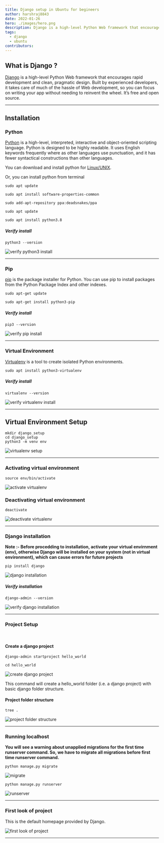```yaml
---
title: Django setup in Ubuntu for begineers
author: harshraj8843
date: 2022-01-26
hero: ./images/hero.png
description: Django is a high-level Python Web framework that encourages rapid development and clean, pragmatic design. Built by experienced developers, it takes care of much of the hassle of Web development, so you can focus on writing your app without needing to reinvent the wheel. It’s free and open source.
tags:
  - django
  - ubuntu
contributors:
---
```


## What is Django ?

[Django](https://www.djangoproject.com/ "Django official site") is a high-level Python Web framework that encourages rapid development and clean, pragmatic design. Built by experienced developers, it takes care of much of the hassle of Web development, so you can focus on writing your app without needing to reinvent the wheel. It’s free and open source.

---

## Installation

### Python

[Python](https://www.python.org/ "Python official site") is a high-level, interpreted, interactive and object-oriented scripting language. Python is designed to be highly readable. It uses English keywords frequently where as other languages use punctuation, and it has fewer syntactical constructions than other languages.

You can download and install python for [Linux/UNIX](https://www.python.org/downloads/source/ "Download python for Linux/UNIX").

Or, you can install python from terminal

```
sudo apt update
```

```
sudo apt install software-properties-common
```

```
sudo add-apt-repository ppa:deadsnakes/ppa
```

```
sudo apt update
```

```
sudo apt install python3.8
```

##### Verify install

```
python3 --version
```

![verify python3 install](images/1.png)

---

### Pip

[pip](https://pypi.org/project/pip/ "pip") is the package installer for Python. You can use pip to install packages from the Python Package Index and other indexes.

```
sudo apt-get update
```

```
sudo apt-get install python3-pip
```

##### Verify install

```
pip3 --version
```

![verify pip install](images/2.png)

---

### Virtual Environment

[Virtualenv](https://virtualenv.pypa.io/en/latest/#:~:text=virtualenv%20is%20a%20tool%20to,library%20under%20the%20venv%20module. "virtualenv") is a tool to create isolated Python environments.

```
sudo apt install python3-virtualenv
```

##### Verify install

```
virtualenv --version
```

![verify virtualenv install](images/3.png)

---

## Virtual Environment Setup

```
mkdir django_setup
cd django_setup
python3 -m venv env
```

![virtualenv setup](images/4.png)

---

### Activating virtual environment

```
source env/bin/activate
```

![activate virtualenv](images/5.png)

### Deactivating virtual environment

```
deactivate
```

![deactivate virtualenv](images/6.png)

---

### Django installation

**Note :- Before procedding to installation, activate your virtual envirnment (env), otherwise Django will be installed on your system (not in virtual environment), which can cause errors for future projects**

```
pip install django
```

![django installation](images/7.png)

##### Verify installation

```
django-admin --version
```

![verify django installation](images/8.png)

---

### Project Setup

<br/>

#### Create a django project

```
django-admin startproject hello_world
```

```
cd hello_world
```

![create django project](images/9.png)

This command will create a hello_world folder (i.e. a django project) with basic django folder structure.

#### Project folder structure

```
tree .
```

![project folder structure](images/10.png)

---

### Running localhost

**You will see a warning about unapplied migrations for the first time runserver command. So, we have to migrate all migrations before first time runserver command.**

```
python manage.py migrate
```

![migrate](images/11.png)

```
python manage.py runserver
```

![runserver](images/12.png)

---

### First look of project

This is the default homepage provided by Django.

![first look of project](images/13.png)

---
